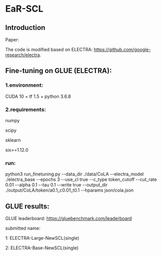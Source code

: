 # EaR-SCL
## Introduction
Paper:

The code is modified based on ELECTRA: https://github.com/google-research/electra.

## Fine-tuning on GLUE (ELECTRA):
### 1.environment:
CUDA 10 + tf 1.5 + python 3.6.8
### 2.requirements:
numpy

scipy

sklearn

six>=1.12.0
### run:
python3 run_finetuning.py --data_dir ./data/CoLA --electra_model ./electra_base --epochs 3 --use_cl true --c_type token_cutoff --cut_rate 0.01 --alpha 0.1 --tau 0.1  --write true --output_dir ./output/CoLA/token/a0.1_c0.01_t0.1 --hparams json/cola.json

## GLUE results: 
GLUE leaderboard: https://gluebenchmark.com/leaderboard

submitted name: 

1: ELECTRA-Large-NewSCL(single)

2: ELECTRA-Base-NewSCL(single)


